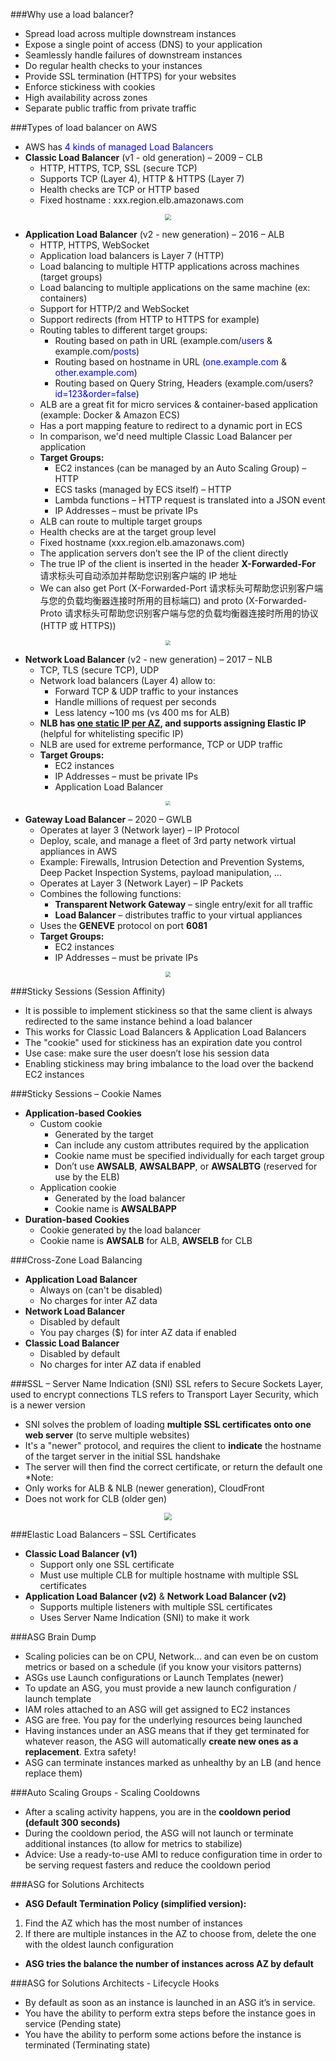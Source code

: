 ###Why use a load balancer?
- Spread load across multiple downstream instances
- Expose a single point of access (DNS) to your application
- Seamlessly handle failures of downstream instances
- Do regular health checks to your instances
- Provide SSL termination (HTTPS) for your websites
- Enforce stickiness with cookies
- High availability across zones
- Separate public traffic from private traffic

###Types of load balancer on AWS
- AWS has <font color=blue>4 kinds of managed Load Balancers</font>
- **Classic Load Balancer** (v1 - old generation) – 2009 – CLB
  - HTTP, HTTPS, TCP, SSL (secure TCP)
  - Supports TCP (Layer 4), HTTP & HTTPS (Layer 7)
  - Health checks are TCP or HTTP based
  - Fixed hostname : xxx.region.elb.amazonaws.com
<center><img src="https://img2022.cnblogs.com/blog/2122768/202204/2122768-20220417095016651-1564828897.png" style="zoom:65%"></center>

- **Application Load Balancer** (v2 - new generation) – 2016 – ALB
  - HTTP, HTTPS, WebSocket
  - Application load balancers is Layer 7 (HTTP)
  - Load balancing to multiple HTTP applications across machines (target groups)
  - Load balancing to multiple applications on the same machine (ex: containers)
  - Support for HTTP/2 and WebSocket
  - Support redirects (from HTTP to HTTPS for example)
  - Routing tables to different target groups:
    - Routing based on path in URL (example.com/<font color=blue>users</font> & example.com/<font color=blue>posts</font>)
    - Routing based on hostname in URL (<font color=blue>one.example.com</font> & <font color=blue>other.example.com</font>)
    - Routing based on Query String, Headers (example.com/users?<font color=blue>id=123&order=false</font>)
  - ALB are a great fit for micro services & container-based application (example: Docker & Amazon ECS)
  - Has a port mapping feature to redirect to a dynamic port in ECS
  - In comparison, we'd need multiple Classic Load Balancer per application
  - **Target Groups:**
    - EC2 instances (can be managed by an Auto Scaling Group) – HTTP
    - ECS tasks (managed by ECS itself) – HTTP
    - Lambda functions – HTTP request is translated into a JSON event
    - IP Addresses – must be private IPs
  - ALB can route to multiple target groups
  - Health checks are at the target group level
  - Fixed hostname (xxx.region.elb.amazonaws.com)
  - The application servers don’t see the IP of the client directly
  - The true IP of the client is inserted in the header **X-Forwarded-For** 请求标头可自动添加并帮助您识别客户端的 IP 地址
  - We can also get Port (X-Forwarded-Port 请求标头可帮助您识别客户端与您的负载均衡器连接时所用的目标端口) and proto (X-Forwarded-Proto 请求标头可帮助您识别客户端与您的负载均衡器连接时所用的协议 (HTTP 或 HTTPS))
<center><img src="https://img2022.cnblogs.com/blog/2122768/202204/2122768-20220417095141938-1484209070.png" style="zoom:45%"></center>

- **Network Load Balancer** (v2 - new generation) – 2017 – NLB
  - TCP, TLS (secure TCP), UDP
  - Network load balancers (Layer 4) allow to:
    - Forward TCP & UDP traffic to your instances
    - Handle millions of request per seconds
    - Less latency ~100 ms (vs 400 ms for ALB)
  - **NLB has <u>one static IP per AZ</u>, and supports assigning Elastic IP** (helpful for whitelisting specific IP)
  - NLB are used for extreme performance, TCP or UDP traffic
  - **Target Groups:**
    - EC2 instances
    - IP Addresses – must be private IPs
    - Application Load Balancer
<center><img src="https://img2022.cnblogs.com/blog/2122768/202204/2122768-20220417100514118-903354844.png" style="zoom:45%"></center>

- **Gateway Load Balancer** – 2020 – GWLB
  - Operates at layer 3 (Network layer) – IP Protocol
  - Deploy, scale, and manage a fleet of 3rd party network virtual appliances in AWS
  - Example: Firewalls, Intrusion Detection and Prevention Systems, Deep Packet Inspection Systems, payload manipulation, …
  - Operates at Layer 3 (Network Layer) – IP Packets
  - Combines the following functions:
    - **Transparent Network Gateway** – single entry/exit for all traffic
    - **Load Balancer** – distributes traffic to your virtual appliances
  - Uses the **GENEVE** protocol on port **6081**
  - **Target Groups:**
    - EC2 instances
    - IP Addresses – must be private IPs
<center><img src="https://img2022.cnblogs.com/blog/2122768/202204/2122768-20220417101428759-1339007177.png" style="zoom:55%"></center>

###Sticky Sessions (Session Affinity)
- It is possible to implement stickiness so that the same client is always redirected to the same instance behind a load balancer
- This works for Classic Load Balancers & Application Load Balancers
- The "cookie" used for stickiness has an expiration date you control
- Use case: make sure the user doesn’t lose his session data
- Enabling stickiness may bring imbalance to the load over the backend EC2 instances

###Sticky Sessions – Cookie Names
- **Application-based Cookies**
   - Custom cookie
     - Generated by the target
     - Can include any custom attributes required by the application
     - Cookie name must be specified individually for each target group
     - Don’t use **AWSALB**, **AWSALBAPP**, or **AWSALBTG** (reserved for use by the ELB)
   - Application cookie
     - Generated by the load balancer
     - Cookie name is **AWSALBAPP**
- **Duration-based Cookies**
  - Cookie generated by the load balancer
  - Cookie name is **AWSALB** for ALB, **AWSELB** for CLB

###Cross-Zone Load Balancing
- **Application Load Balancer**
  - Always on (can't be disabled)
  - No charges for inter AZ data
- **Network Load Balancer**
  - Disabled by default
  - You pay charges ($) for inter AZ data if enabled
- **Classic Load Balancer**
  - Disabled by default
  - No charges for inter AZ data if enabled

###SSL – Server Name Indication (SNI)
SSL refers to Secure Sockets Layer, used to encrypt connections
TLS refers to Transport Layer Security, which is a newer version
- SNI solves the problem of loading **multiple SSL certificates onto one web server** (to serve multiple websites)
- It's a "newer" protocol, and requires the client to **indicate** the hostname of the target server in the initial SSL handshake
- The server will then find the correct certificate, or return the default one
*Note:
- Only works for ALB & NLB (newer generation), CloudFront
- Does not work for CLB (older gen)
<center><img src="https://img2022.cnblogs.com/blog/2122768/202204/2122768-20220417105021077-1551708013.png" style="zoom:75%"></center>

###Elastic Load Balancers – SSL Certificates
- **Classic Load Balancer (v1)**
  - Support only one SSL certificate
  - Must use multiple CLB for multiple hostname with multiple SSL certificates 
- **Application Load Balancer (v2)** & **Network Load Balancer (v2)**
  - Supports multiple listeners with multiple SSL certificates
  - Uses Server Name Indication (SNI) to make it work

###ASG Brain Dump
- Scaling policies can be on CPU, Network… and can even be on custom metrics or based on a schedule (if you know your visitors patterns)
- ASGs use Launch configurations or Launch Templates (newer)
- To update an ASG, you must provide a new launch configuration / launch template
- IAM roles attached to an ASG will get assigned to EC2 instances
- ASG are free. You pay for the underlying resources being launched
- Having instances under an ASG means that if they get terminated for whatever reason, the ASG will automatically **create new ones as a replacement**. Extra safety!
- ASG can terminate instances marked as unhealthy by an LB (and hence replace them)

###Auto Scaling Groups - Scaling Cooldowns
- After a scaling activity happens, you are in the **cooldown period (default 300 seconds)**
- During the cooldown period, the ASG will not launch or terminate additional instances (to allow for metrics to stabilize)
- Advice: Use a ready-to-use AMI to reduce configuration time in order to be serving request fasters and reduce the cooldown period

###ASG for Solutions Architects
- **ASG Default Termination Policy (simplified version):**
1. Find the AZ which has the most number of instances
2. If there are multiple instances in the AZ to choose from, delete the one with the oldest launch configuration
- **ASG tries the balance the number of instances across AZ by default**

###ASG for Solutions Architects - Lifecycle Hooks
- By default as soon as an instance is launched in an ASG it’s in service.
- You have the ability to perform extra steps before the instance goes in service (Pending state)
- You have the ability to perform some actions before the instance is terminated (Terminating state)